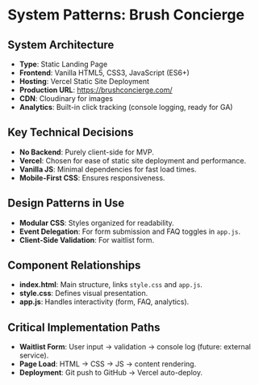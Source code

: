 # System Patterns: Brush Concierge

## System Architecture
- **Type**: Static Landing Page
- **Frontend**: Vanilla HTML5, CSS3, JavaScript (ES6+)
- **Hosting**: Vercel Static Site Deployment
- **Production URL**: https://brushconcierge.com/
- **CDN**: Cloudinary for images
- **Analytics**: Built-in click tracking (console logging, ready for GA)

## Key Technical Decisions
- **No Backend**: Purely client-side for MVP.
- **Vercel**: Chosen for ease of static site deployment and performance.
- **Vanilla JS**: Minimal dependencies for fast load times.
- **Mobile-First CSS**: Ensures responsiveness.

## Design Patterns in Use
- **Modular CSS**: Styles organized for readability.
- **Event Delegation**: For form submission and FAQ toggles in `app.js`.
- **Client-Side Validation**: For waitlist form.

## Component Relationships
- **index.html**: Main structure, links `style.css` and `app.js`.
- **style.css**: Defines visual presentation.
- **app.js**: Handles interactivity (form, FAQ, analytics).

## Critical Implementation Paths
- **Waitlist Form**: User input -> validation -> console log (future: external service).
- **Page Load**: HTML -> CSS -> JS -> content rendering.
- **Deployment**: Git push to GitHub -> Vercel auto-deploy.
